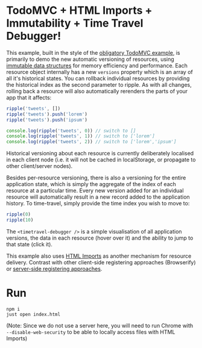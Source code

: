 # TodoMVC + HTML Imports + Immutability + Time Travel Debugger!

This example, built in the style of the [obligatory TodoMVC example](https://github.com/tastejs/todomvc/), is primarily to demo the new automatic versioning of resources, using [immutable data structures](https://github.com/facebook/immutable-js) for memory efficiency and performance. Each resource object internally has a new `versions` property which is an array of all it's historical states. You can rollback individual resources by providing the historical index as the second parameter to ripple. As with all changes, rolling back a resource will also automatically rerenders the parts of your app that it affects:

```js
ripple('tweets', [])
ripple('tweets').push('lorem')
ripple('tweets').push('ipsum')

console.log(ripple('tweets', 0)) // switch to []
console.log(ripple('tweets', 1)) // switch to ['lorem']
console.log(ripple('tweets', 2)) // switch to ['lorem','ipsum']
```

Historical versioning about each resource is currently deliberately localised in each client node (i.e. it will not be cached in localStorage, or propagate to other client/server nodes).

Besides per-resource versioning, there is also a versioning for the entire application state, which is simply the aggregate of the index of each resource at a particular time. Every new version added for an individual resource will automatically result in a new record added to the application history. To time-travel, simply provide the time index you wish to move to:

```js
ripple(0)
ripple(10)
```

The `<timetravel-debugger />` is a simple visualisation of all application versions, the data in each resource (hover over it) and the ability to jump to that state (click it).

This example also uses [HTML Imports](http://www.html5rocks.com/en/tutorials/webcomponents/imports/) as another mechanism for resource delivery. Contrast with other client-side registering approaches (Browserify) or [server-side registering approaches](https://github.com/pemrouz/ripple-examples/blob/master/minimal-vanilla/index.js#L5-L10).

# Run

```
npm i
just open index.html
```

(Note: Since we do not use a server here, you will need to run Chrome with `--disable-web-security` to be able to locally access files with HTML Imports)